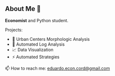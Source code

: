 ## About Me 👋


**Economist** and Python student.

Projects:

- 🌱 Urban Centers Morphologic Analysis
- 💬 Automated Log Analysis
- 📈 Data Visualization
- ⚡ Automated Strategies

📫 How to reach me: eduardo.econ.cord@gmail.com


